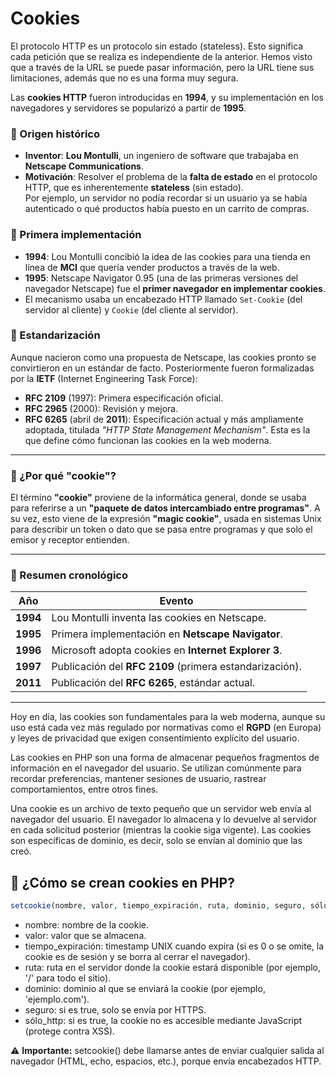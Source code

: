 # Cookies
El protocolo HTTP es un protocolo sin estado (stateless). Esto significa cada petición que se realiza es independiente de la anterior. Hemos visto que a través de la URL se puede pasar información, pero la URL tiene sus limitaciones, además que no es una forma muy segura.

Las **cookies HTTP** fueron introducidas en **1994**, y su implementación en los navegadores y servidores se popularizó a partir de **1995**.

### 🔹 Origen histórico

- **Inventor**: **Lou Montulli**, un ingeniero de software que trabajaba en **Netscape Communications**.
- **Motivación**: Resolver el problema de la **falta de estado** en el protocolo HTTP, que es inherentemente **stateless** (sin estado).  
  Por ejemplo, un servidor no podía recordar si un usuario ya se había autenticado o qué productos había puesto en un carrito de compras.

### 🔹 Primera implementación

- **1994**: Lou Montulli concibió la idea de las cookies para una tienda en línea de **MCI** que quería vender productos a través de la web.
- **1995**: Netscape Navigator 0.95 (una de las primeras versiones del navegador Netscape) fue el **primer navegador en implementar cookies**.
- El mecanismo usaba un encabezado HTTP llamado `Set-Cookie` (del servidor al cliente) y `Cookie` (del cliente al servidor).

### 🔹 Estandarización

Aunque nacieron como una propuesta de Netscape, las cookies pronto se convirtieron en un estándar de facto. Posteriormente fueron formalizadas por la **IETF** (Internet Engineering Task Force):

- **RFC 2109** (1997): Primera especificación oficial.
- **RFC 2965** (2000): Revisión y mejora.
- **RFC 6265** (abril de **2011**): Especificación actual y más ampliamente adoptada, titulada *"HTTP State Management Mechanism"*. Esta es la que define cómo funcionan las cookies en la web moderna.

---

### 🔹 ¿Por qué "cookie"?

El término **"cookie"** proviene de la informática general, donde se usaba para referirse a un **"paquete de datos intercambiado entre programas"**. A su vez, esto viene de la expresión **"magic cookie"**, usada en sistemas Unix para describir un token o dato que se pasa entre programas y que solo el emisor y receptor entienden.

---

### 🔹 Resumen cronológico

| Año | Evento |
|-----|--------|
| **1994** | Lou Montulli inventa las cookies en Netscape. |
| **1995** | Primera implementación en **Netscape Navigator**. |
| **1996** | Microsoft adopta cookies en **Internet Explorer 3**. |
| **1997** | Publicación del **RFC 2109** (primera estandarización). |
| **2011** | Publicación del **RFC 6265**, estándar actual. |

---

Hoy en día, las cookies son fundamentales para la web moderna, aunque su uso está cada vez más regulado por normativas como el **RGPD** (en Europa) y leyes de privacidad que exigen consentimiento explícito del usuario.

Las cookies en PHP son una forma de almacenar pequeños fragmentos de información en el navegador del usuario. Se utilizan comúnmente para recordar preferencias, mantener sesiones de usuario, rastrear comportamientos, entre otros fines. 

Una cookie es un archivo de texto pequeño que un servidor web envía al navegador del usuario. El navegador lo almacena y lo devuelve al servidor en cada solicitud posterior (mientras la cookie siga vigente). Las cookies son específicas de dominio, es decir, solo se envían al dominio que las creó. 

## 🔹 ¿Cómo se crean cookies en PHP?
```php
setcookie(nombre, valor, tiempo_expiración, ruta, dominio, seguro, sólo_http);
```
- nombre: nombre de la cookie.
- valor: valor que se almacena.
- tiempo_expiración: timestamp UNIX cuando expira (si es 0 o se omite, la cookie es de sesión y se borra al cerrar el navegador).
- ruta: ruta en el servidor donde la cookie estará disponible (por ejemplo, '/' para todo el sitio).
- dominio: dominio al que se enviará la cookie (por ejemplo, 'ejemplo.com').
- seguro: si es true, solo se envía por HTTPS.
- sólo_http: si es true, la cookie no es accesible mediante JavaScript (protege contra XSS).
    

⚠️ **Importante:**
setcookie() debe llamarse antes de enviar cualquier salida al navegador (HTML, echo, espacios, etc.), porque envía encabezados HTTP. 
